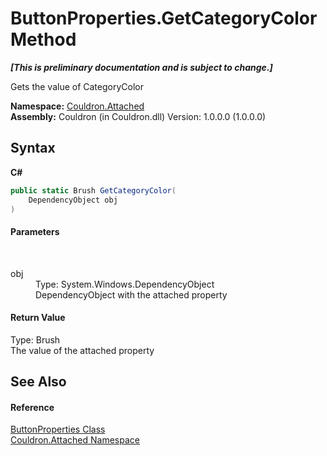 # ButtonProperties.GetCategoryColor Method 
 _**\[This is preliminary documentation and is subject to change.\]**_

Gets the value of CategoryColor

**Namespace:**&nbsp;<a href="N_Couldron_Attached">Couldron.Attached</a><br />**Assembly:**&nbsp;Couldron (in Couldron.dll) Version: 1.0.0.0 (1.0.0.0)

## Syntax

**C#**<br />
``` C#
public static Brush GetCategoryColor(
	DependencyObject obj
)
```


#### Parameters
&nbsp;<dl><dt>obj</dt><dd>Type: System.Windows.DependencyObject<br />DependencyObject with the attached property</dd></dl>

#### Return Value
Type: Brush<br />The value of the attached property

## See Also


#### Reference
<a href="T_Couldron_Attached_ButtonProperties">ButtonProperties Class</a><br /><a href="N_Couldron_Attached">Couldron.Attached Namespace</a><br />